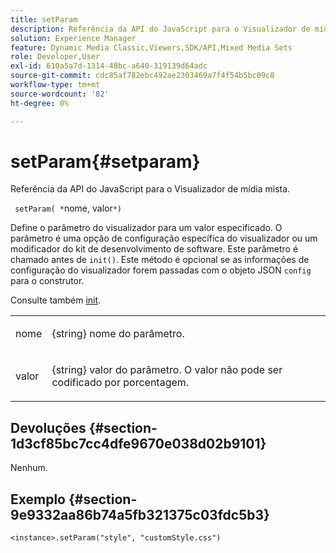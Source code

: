 ```yaml
---
title: setParam
description: Referência da API do JavaScript para o Visualizador de mídia mista.
solution: Experience Manager
feature: Dynamic Media Classic,Viewers,SDK/API,Mixed Media Sets
role: Developer,User
exl-id: 610a5a7d-1314-48bc-a640-319139d64adc
source-git-commit: cdc85af782ebc492ae2303469a7f4f54b5bc09c8
workflow-type: tm+mt
source-wordcount: '82'
ht-degree: 0%

---
```


# setParam{#setparam}

Referência da API do JavaScript para o Visualizador de mídia mista.

` setParam( *`nome, valor`*)`

Define o parâmetro do visualizador para um valor especificado. O parâmetro é uma opção de configuração específica do visualizador ou um modificador do kit de desenvolvimento de software. Este parâmetro é chamado antes de `init()`. Este método é opcional se as informações de configuração do visualizador forem passadas com o objeto JSON `config` para o construtor.

Consulte também [init](../../../c-html5-s7-aem-asset-viewers/c-html5-mixedmedia-viewer-about/c-html5-mixedmedia-viewer-javascriptapiref/r-html5-mixedmedia-javascriptapiref-init.md#reference-bb4428c155e541b79797f96e17c068ae).

<table id="table_896DFF34A68A403DB93A6D597461A573"> 
 <tbody> 
  <tr> 
   <td colname="col1"> <p> <span class="codeph"> <span class="varname"> nome </span> </span> </p> </td> 
   <td colname="col2"> <p> <span class="codeph"> {string} </span> nome do parâmetro. </p> </td> 
  </tr> 
  <tr> 
   <td colname="col1"> <p> <span class="codeph"> <span class="varname"> valor </span> </span> </p> </td> 
   <td colname="col2"> <p> <span class="codeph"> {string} </span> valor do parâmetro. O valor não pode ser codificado por porcentagem. </p> </td> 
  </tr> 
 </tbody> 
</table>

## Devoluções {#section-1d3cf85bc7cc4dfe9670e038d02b9101}

Nenhum.

## Exemplo {#section-9e9332aa86b74a5fb321375c03fdc5b3}

```
<instance>.setParam("style", "customStyle.css")
```
